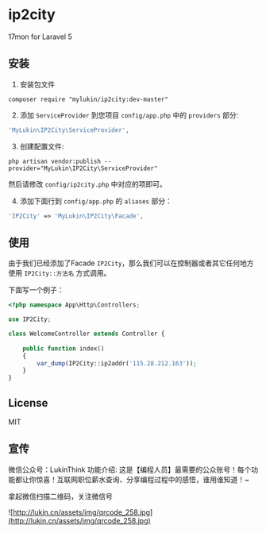 # ip2city

17mon for Laravel 5

## 安装

1. 安装包文件
  ```shell
  composer require "mylukin/ip2city:dev-master"
  ```

2. 添加 `ServiceProvider` 到您项目 `config/app.php` 中的 `providers` 部分:

  ```php
  'MyLukin\IP2City\ServiceProvider',
  ```

3. 创建配置文件:

  ```shell
  php artisan vendor:publish --provider="MyLukin\IP2City\ServiceProvider"
  ```

  然后请修改 `config/ip2city.php` 中对应的项即可。

4. 添加下面行到 `config/app.php` 的 `aliases` 部分：

  ```php
  'IP2City' => 'MyLukin\IP2City\Facade',
  ```

## 使用


由于我们已经添加了Facade `IP2City`，那么我们可以在控制器或者其它任何地方使用 `IP2City::方法名` 方式调用。

下面写一个例子：


```php
<?php namespace App\Http\Controllers;

use IP2City;

class WelcomeController extends Controller {
    
    public function index()
    {
        var_dump(IP2City::ip2addr('115.28.212.163'));
    }
}
```

## License

MIT

## 宣传
微信公众号：LukinThink
功能介绍: 这是【编程人员】最需要的公众账号！每个功能都让你惊喜！互联网职位薪水查询、分享编程过程中的感悟，谁用谁知道！~

拿起微信扫描二维码，关注微信号

![http://lukin.cn/assets/img/qrcode_258.jpg](http://lukin.cn/assets/img/qrcode_258.jpg)